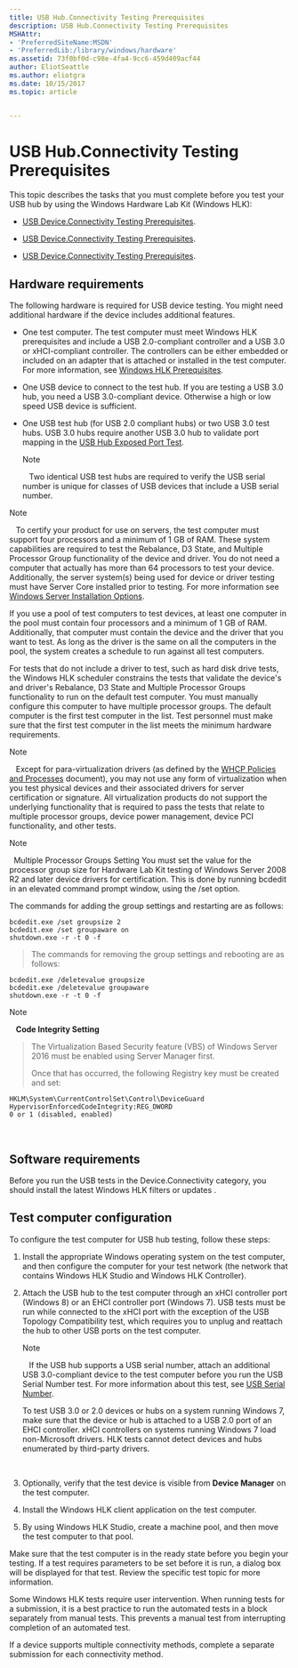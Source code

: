 ```yaml
---
title: USB Hub.Connectivity Testing Prerequisites
description: USB Hub.Connectivity Testing Prerequisites
MSHAttr:
- 'PreferredSiteName:MSDN'
- 'PreferredLib:/library/windows/hardware'
ms.assetid: 73f0bf0d-c98e-4fa4-9cc6-459d409acf44
author: EliotSeattle
ms.author: eliotgra
ms.date: 10/15/2017
ms.topic: article


---
```


# USB Hub.Connectivity Testing Prerequisites


This topic describes the tasks that you must complete before you test your USB hub by using the Windows Hardware Lab Kit (Windows HLK):

-   [USB Device.Connectivity Testing Prerequisites](usb-deviceconnectivity-testing-prerequisites.md#bkmk-hardwarerequirements).

-   [USB Device.Connectivity Testing Prerequisites](usb-deviceconnectivity-testing-prerequisites.md#bkmk-softwarerequirements).

-   [USB Device.Connectivity Testing Prerequisites](usb-deviceconnectivity-testing-prerequisites.md#bkmk-configuringtestcomputer).

## <span id="BKMK_hardwareRequirements"></span><span id="bkmk-hardwarerequirements"></span><span id="BKMK_HARDWAREREQUIREMENTS"></span>Hardware requirements


The following hardware is required for USB device testing. You might need additional hardware if the device includes additional features.

-   One test computer. The test computer must meet Windows HLK prerequisites and include a USB 2.0-compliant controller and a USB 3.0 or xHCI-compliant controller. The controllers can be either embedded or included on an adapter that is attached or installed in the test computer. For more information, see [Windows HLK Prerequisites](..\getstarted\windows-hlk-prerequisites.md).

-   One USB device to connect to the test hub. If you are testing a USB 3.0 hub, you need a USB 3.0-compliant device. Otherwise a high or low speed USB device is sufficient.

-   One USB test hub (for USB 2.0 compliant hubs) or two USB 3.0 test hubs. USB 3.0 hubs require another USB 3.0 hub to validate port mapping in the [USB Hub Exposed Port Test](68f6e04f-4b7f-4548-9562-db9d46105554.md).

    >[!NOTE]
    >  
    Two identical USB test hubs are required to verify the USB serial number is unique for classes of USB devices that include a USB serial number.

>[!NOTE]
>  
To certify your product for use on servers, the test computer must support four processors and a minimum of 1 GB of RAM. These system capabilities are required to test the Rebalance, D3 State, and Multiple Processor Group functionality of the device and driver. You do not need a computer that actually has more than 64 processors to test your device. Additionally, the server system(s) being used for device or driver testing must have Server Core installed prior to testing. For more information see [Windows Server Installation Options](http://go.microsoft.com/fwlink/p/?LinkID=251454).

If you use a pool of test computers to test devices, at least one computer in the pool must contain four processors and a minimum of 1 GB of RAM. Additionally, that computer must contain the device and the driver that you want to test. As long as the driver is the same on all the computers in the pool, the system creates a schedule to run against all test computers.

For tests that do not include a driver to test, such as hard disk drive tests, the Windows HLK scheduler constrains the tests that validate the device's and driver's Rebalance, D3 State and Multiple Processor Groups functionality to run on the default test computer. You must manually configure this computer to have multiple processor groups. The default computer is the first test computer in the list. Test personnel must make sure that the first test computer in the list meets the minimum hardware requirements.

>[!NOTE]
>  
Except for para-virtualization drivers (as defined by the [WHCP Policies and Processes](http://go.microsoft.com/fwlink/p/?LinkID=615222) document), you may not use any form of virtualization when you test physical devices and their associated drivers for server certification or signature. All virtualization products do not support the underlying functionality that is required to pass the tests that relate to multiple processor groups, device power management, device PCI functionality, and other tests.

>[!NOTE]
>  Multiple Processor Groups Setting
>You must set the value for the processor group size for Hardware Lab Kit testing of Windows Server 2008 R2 and later device drivers for certification. This is done by running bcdedit in an elevated command prompt window, using the /set option.
>
>The commands for adding the group settings and restarting are as follows:
>
``` syntax
bcdedit.exe /set groupsize 2
bcdedit.exe /set groupaware on
shutdown.exe -r -t 0 -f
```
>
>
>The commands for removing the group settings and rebooting are as follows:
>
``` syntax
bcdedit.exe /deletevalue groupsize
bcdedit.exe /deletevalue groupaware
shutdown.exe -r -t 0 -f
```
>

>[!NOTE]
>  
**Code Integrity Setting**

>The Virtualization Based Security feature (VBS) of Windows Server 2016 must be enabled using Server Manager first.
>
>Once that has occurred, the following Registry key must be created and set:
>
``` syntax
HKLM\System\CurrentControlSet\Control\DeviceGuard
HypervisorEnforcedCodeIntegrity:REG_DWORD
0 or 1 (disabled, enabled)
```

 

## <span id="BKMK_softwareRequirements"></span><span id="bkmk-softwarerequirements"></span><span id="BKMK_SOFTWAREREQUIREMENTS"></span>Software requirements


Before you run the USB tests in the Device.Connectivity category, you should install the latest Windows HLK filters or updates .

## <span id="BKMK_configuringTestComputer"></span><span id="bkmk-configuringtestcomputer"></span><span id="BKMK_CONFIGURINGTESTCOMPUTER"></span>Test computer configuration


To configure the test computer for USB hub testing, follow these steps:

1.  Install the appropriate Windows operating system on the test computer, and then configure the computer for your test network (the network that contains Windows HLK Studio and Windows HLK Controller).

2.  Attach the USB hub to the test computer through an xHCI controller port (Windows 8) or an EHCI controller port (Windows 7). USB tests must be run while connected to the xHCI port with the exception of the USB Topology Compatibility test, which requires you to unplug and reattach the hub to other USB ports on the test computer.

    >[!NOTE]
    >  
    If the USB hub supports a USB serial number, attach an additional USB 3.0-compliant device to the test computer before you run the USB Serial Number test. For more information about this test, see [USB Serial Number](0f2d5113-cf70-4cda-8afc-b7005d1e2739.md).

    To test USB 3.0 or 2.0 devices or hubs on a system running Windows 7, make sure that the device or hub is attached to a USB 2.0 port of an EHCI controller. xHCI controllers on systems running Windows 7 load non-Microsoft drivers. HLK tests cannot detect devices and hubs enumerated by third-party drivers.

     

3.  Optionally, verify that the test device is visible from **Device Manager** on the test computer.

4.  Install the Windows HLK client application on the test computer.

5.  By using Windows HLK Studio, create a machine pool, and then move the test computer to that pool.

Make sure that the test computer is in the ready state before you begin your testing. If a test requires parameters to be set before it is run, a dialog box will be displayed for that test. Review the specific test topic for more information.

Some Windows HLK tests require user intervention. When running tests for a submission, it is a best practice to run the automated tests in a block separately from manual tests. This prevents a manual test from interrupting completion of an automated test.

If a device supports multiple connectivity methods, complete a separate submission for each connectivity method.

 

 






